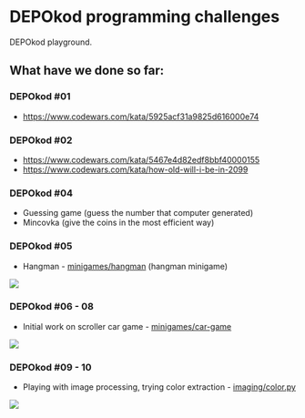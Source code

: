 # DEPOkod programming challenges

DEPOkod playground.

## What have we done so far:

### DEPOkod #01
- https://www.codewars.com/kata/5925acf31a9825d616000e74

### DEPOkod #02
- https://www.codewars.com/kata/5467e4d82edf8bbf40000155
- https://www.codewars.com/kata/how-old-will-i-be-in-2099

### DEPOkod #04
- Guessing game (guess the number that computer generated)
- Mincovka (give the coins in the most efficient way)

### DEPOkod #05
- Hangman - [minigames/hangman](minigames/hangman) (hangman minigame)

![](http://res.cloudinary.com/m1n0/image/upload/v1511212145/hangman_st2mxu.gif)

### DEPOkod #06 - 08
- Initial work on scroller car game - [minigames/car-game](minigames/car-game)

![](http://res.cloudinary.com/m1n0/image/upload/c_scale,w_418/v1504028657/car_hno2p7.gif)

### DEPOkod #09 - 10
- Playing with image processing, trying color extraction - [imaging/color.py](imaging/color.py)

![](http://res.cloudinary.com/m1n0/image/upload/v1511211442/opencv_1_z7vclq.gif)

